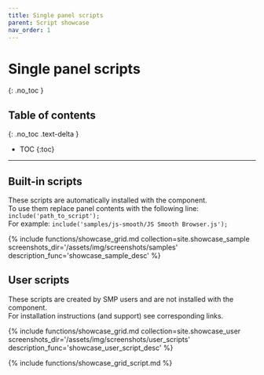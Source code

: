 ```yaml
---
title: Single panel scripts
parent: Script showcase
nav_order: 1
---
```


# Single panel scripts
{: .no_toc }

## Table of contents
{: .no_toc .text-delta }

* TOC
{:toc}

---

## Built-in scripts

These scripts are automatically installed with the component.  
To use them replace panel contents with the following line: `include('path_to_script');`  
For example: `include('samples/js-smooth/JS Smooth Browser.js');`

{% include functions/showcase_grid.md collection=site.showcase_sample screenshots_dir='/assets/img/screenshots/samples' description_func='showcase_sample_desc' %}

## User scripts

These scripts are created by SMP users and are not installed with the component.  
For installation instructions (and support) see corresponding links.

{% include functions/showcase_grid.md collection=site.showcase_user screenshots_dir='/assets/img/screenshots/user_scripts' description_func='showcase_user_script_desc' %}

{% include functions/showcase_grid_script.md %}
